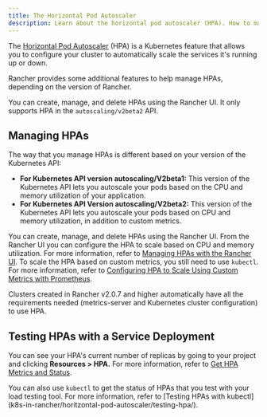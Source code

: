 ```yaml
---
title: The Horizontal Pod Autoscaler
description: Learn about the horizontal pod autoscaler (HPA). How to manage HPAs and how to test them with a service deployment
---
```


<head>
  <link rel="canonical" href="https://ranchermanager.docs.rancher.com/pages-for-subheaders/horizontal-pod-autoscaler"/>
</head>

The [Horizontal Pod Autoscaler](https://kubernetes.io/docs/tasks/run-application/horizontal-pod-autoscale/) (HPA) is a Kubernetes feature that allows you to configure your cluster to automatically scale the services it's running up or down.

Rancher provides some additional features to help manage HPAs, depending on the version of Rancher.

You can create, manage, and delete HPAs using the Rancher UI. It only supports HPA in the `autoscaling/v2beta2` API.

## Managing HPAs

The way that you manage HPAs is different based on your version of the Kubernetes API:

- **For Kubernetes API version autoscaling/V2beta1:** This version of the Kubernetes API lets you autoscale your pods based on the CPU and memory utilization of your application.
- **For Kubernetes API Version autoscaling/V2beta2:** This version of the Kubernetes API lets you autoscale your pods based on CPU and memory utilization, in addition to custom metrics.

You can create, manage, and delete HPAs using the Rancher UI. From the Rancher UI you can configure the HPA to scale based on CPU and memory utilization. For more information, refer to [Managing HPAs with the Rancher UI](manage-hpas-with-ui.md). To scale the HPA based on custom metrics, you still need to use `kubectl`. For more information, refer to [Configuring HPA to Scale Using Custom Metrics with Prometheus](manage-hpas-with-kubectl.md#configuring-hpa-to-scale-using-custom-metrics-with-prometheus).

Clusters created in Rancher v2.0.7 and higher automatically have all the requirements needed (metrics-server and Kubernetes cluster configuration) to use HPA.
## Testing HPAs with a Service Deployment

You can see your HPA's current number of replicas by going to your project and clicking **Resources > HPA.** For more information, refer to [Get HPA Metrics and Status](manage-hpas-with-ui.md).

You can also use `kubectl` to get the status of HPAs that you test with your load testing tool. For more information, refer to [Testing HPAs with kubectl]
(k8s-in-rancher/horitzontal-pod-autoscaler/testing-hpa/).
